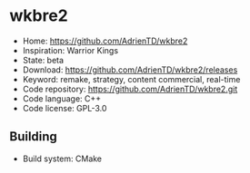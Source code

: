 # wkbre2

- Home: https://github.com/AdrienTD/wkbre2
- Inspiration: Warrior Kings
- State: beta
- Download: https://github.com/AdrienTD/wkbre2/releases
- Keyword: remake, strategy, content commercial, real-time
- Code repository: https://github.com/AdrienTD/wkbre2.git
- Code language: C++
- Code license: GPL-3.0

## Building

- Build system: CMake

